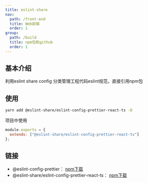 ```yaml
---
title: eslint-share
nav:
  path: /front-end
  title: Web前端
  order: 1
group:
  path: /build
  title: npm包和github
  order: 1
---
```


## 基本介绍
利用eslint share config 分类管理工程代码eslint规范，直接引用npm包

## 使用

```sh
yarn add @eslint-share/eslint-config-prettier-react-ts -D
```

项目中使用

```js
module.exports = {
  extends: ["@eslint-share/eslint-config-prettier-react-ts"]
};
```

## 链接
- @eslint-config-prettier： [npm下载](https://www.npmjs.com/package/@eslint-share/eslint-config-prettier)
- @eslint-share/eslint-config-prettier-react-ts： [npm下载](https://www.npmjs.com/package/@eslint-share/eslint-config-prettier-react-ts)
